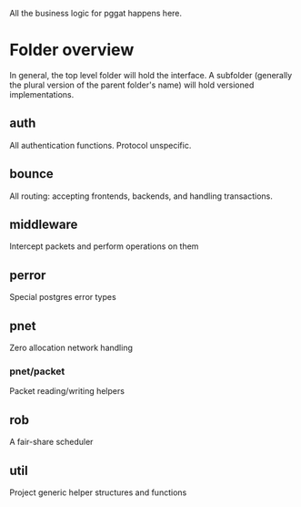 All the business logic for pggat happens here.

# Folder overview
In general, the top level folder will hold the interface. A subfolder (generally the plural version of the parent folder's name) will hold versioned implementations.

## auth
All authentication functions. Protocol unspecific.

## bounce
All routing: accepting frontends, backends, and handling transactions.

## middleware
Intercept packets and perform operations on them

## perror
Special postgres error types

## pnet
Zero allocation network handling

### pnet/packet
Packet reading/writing helpers

## rob
A fair-share scheduler

## util
Project generic helper structures and functions
